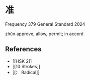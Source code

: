 # 准
Frequency 379
General Standard 2024

zhǔn
approve, allow, permit; in accord

## References
- [[HSK 2]]
- [[10 Strokes]]
- [[冫 Radical]]